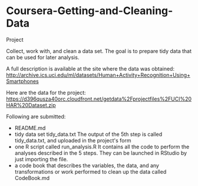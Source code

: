 # Coursera-Getting-and-Cleaning-Data
Project

Collect, work with, and clean a data set. The goal is to prepare tidy data that can be used for later analysis.

A full description is available at the site where the data was obtained: 
http://archive.ics.uci.edu/ml/datasets/Human+Activity+Recognition+Using+Smartphones 

Here are the data for the project: 
https://d396qusza40orc.cloudfront.net/getdata%2Fprojectfiles%2FUCI%20HAR%20Dataset.zip 

Following are submitted:
- README.md
- tidy data set tidy_data.txt 
The output of the 5th step is called tidy_data.txt, and uploaded in the project's form
- one R script called run_analysis.R
It contains all the code to perform the analyses described in the 5 steps. They can be launched in RStudio by just importing the file.
- a code book that describes the variables, the data, and any transformations or work performed to clean up the data called CodeBook.md
